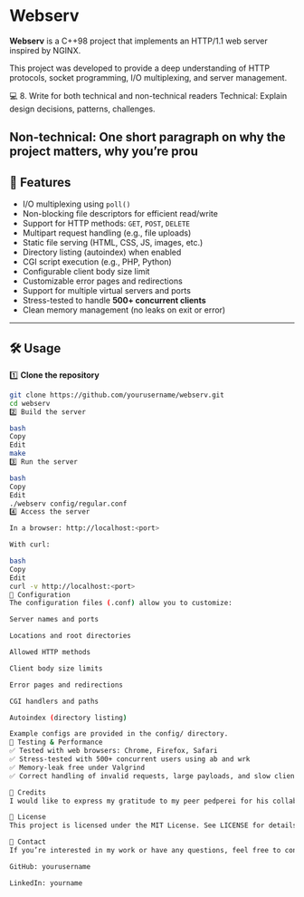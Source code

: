# Webserv

**Webserv** is a C++98 project that implements an HTTP/1.1 web server inspired by NGINX.

This project was developed to provide a deep understanding of HTTP protocols, socket programming, I/O multiplexing, and server management.

💻 8. Write for both technical and non-technical readers
Technical: Explain design decisions, patterns, challenges.

Non-technical: One short paragraph on why the project matters, why you’re prou
---

## 🚀 Features

- I/O multiplexing using `poll()`
- Non-blocking file descriptors for efficient read/write
- Support for HTTP methods: `GET`, `POST`, `DELETE`
- Multipart request handling (e.g., file uploads)
- Static file serving (HTML, CSS, JS, images, etc.)
- Directory listing (autoindex) when enabled
- CGI script execution (e.g., PHP, Python)
- Configurable client body size limit
- Customizable error pages and redirections
- Support for multiple virtual servers and ports
- Stress-tested to handle **500+ concurrent clients**
- Clean memory management (no leaks on exit or error)

---

## 🛠️ Usage

1️⃣ **Clone the repository**

```bash
git clone https://github.com/yourusername/webserv.git
cd webserv
2️⃣ Build the server

bash
Copy
Edit
make
3️⃣ Run the server

bash
Copy
Edit
./webserv config/regular.conf
4️⃣ Access the server

In a browser: http://localhost:<port>

With curl:

bash
Copy
Edit
curl -v http://localhost:<port>
📝 Configuration
The configuration files (.conf) allow you to customize:

Server names and ports

Locations and root directories

Allowed HTTP methods

Client body size limits

Error pages and redirections

CGI handlers and paths

Autoindex (directory listing)

Example configs are provided in the config/ directory.
🧪 Testing & Performance
✅ Tested with web browsers: Chrome, Firefox, Safari
✅ Stress-tested with 500+ concurrent users using ab and wrk
✅ Memory-leak free under Valgrind
✅ Correct handling of invalid requests, large payloads, and slow clients

🤝 Credits
I would like to express my gratitude to my peer pedperei for his collaboration and invaluable contributions throughout this project.

📜 License
This project is licensed under the MIT License. See LICENSE for details.

💬 Contact
If you’re interested in my work or have any questions, feel free to connect:

GitHub: yourusername

LinkedIn: yourname
